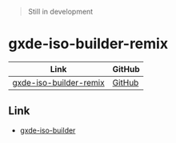 

> Still in development


# gxde-iso-builder-remix

| Link | GitHub |
| ---- | ------ |
| [gxde-iso-builder-remix](https://samwhelp.github.io/gxde-iso-builder-remix/) | [GitHub](https://github.com/samwhelp/gxde-iso-builder-remix) |




## Link

* [gxde-iso-builder](https://github.com/GXDE-OS/gxde-iso-builder)
